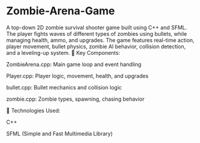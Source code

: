 # Zombie-Arena-Game
A top-down 2D zombie survival shooter game built using C++ and SFML. The player fights waves of different types of zombies using bullets, while managing health, ammo, and upgrades. The game features real-time action, player movement, bullet physics, zombie AI behavior, collision detection, and a leveling-up system.
🔧 Key Components:

ZombieArena.cpp: Main game loop and event handling

Player.cpp: Player logic, movement, health, and upgrades

bullet.cpp: Bullet mechanics and collision logic

zombie.cpp: Zombie types, spawning, chasing behavior

🎯 Technologies Used:

C++

SFML (Simple and Fast Multimedia Library)
